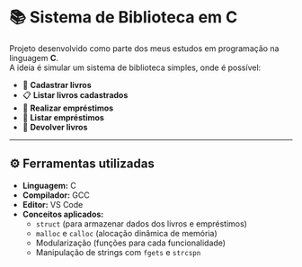 # 📚 Sistema de Biblioteca em C

Projeto desenvolvido como parte dos meus estudos em programação na linguagem **C**.  
A ideia é simular um sistema de biblioteca simples, onde é possível:

- 📖 **Cadastrar livros**  
- 📋 **Listar livros cadastrados**  
- 🤝 **Realizar empréstimos**  
- 📑 **Listar empréstimos**  
- 🔄 **Devolver livros**

---

## ⚙️ Ferramentas utilizadas

- **Linguagem:** C  
- **Compilador:** GCC  
- **Editor:** VS Code  
- **Conceitos aplicados:**
  - `struct` (para armazenar dados dos livros e empréstimos)  
  - `malloc` e `calloc` (alocação dinâmica de memória)  
  - Modularização (funções para cada funcionalidade)  
  - Manipulação de strings com `fgets` e `strcspn`  



